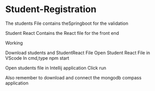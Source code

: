 # Student-Registration

The students File contains theSpringboot for the validation

Student React Contains the React file for the front end

Working

Download students and StudentReact File
Open Student React File in VScode
In cmd,type npm start



Open students file in Intellij application
Click run 


Also remember to download and connect the mongodb compass application
